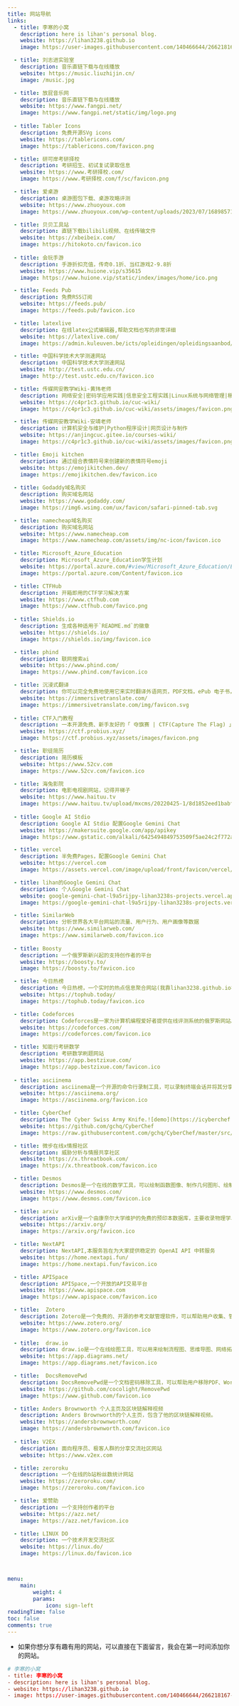 ```yaml
---
title: 网站导航
links:
  - title: 李寒的小窝
    description: here is lihan's personal blog.
    website: https://lihan3238.github.io
    image: https://user-images.githubusercontent.com/140466644/266218167-0a08d24b-2f75-4a6b-9253-227612dffa98.png

  - title: 刘志进实验室
    description: 音乐直链下载与在线播放
    website: https://music.liuzhijin.cn/
    image: /music.jpg

  - title: 放屁音乐网
    description: 音乐直链下载与在线播放
    website: https://www.fangpi.net/
    image: https://www.fangpi.net/static/img/logo.png
  
  - title: Tabler Icons
    description: 免费开源SVg icons
    website: https://tablericons.com/
    image: https://tablericons.com/favicon.png

  - title: 研可岸考研择校
    description: 考研招生、初试复试录取信息
    website: https://www.考研择校.com/
    image: https://www.考研择校.com/f/sc/favicon.png

  - title: 爱桌游
    description: 桌游图包下载、桌游攻略评测
    website: https://www.zhuoyoux.com
    image: https://www.zhuoyoux.com/wp-content/uploads/2023/07/1689857178-04f34a6bd902345.png

  - title: 贝贝工具站
    description: 直链下载bilibili视频、在线传输文件
    website: https://xbeibeix.com/
    image: https://hitokoto.cn/favicon.ico
  
  - title: 会玩手游
    description: 手游折扣充值，传奇0.1折、当红游戏2-9.8折
    website: https://www.huione.vip/s35615
    image: https://www.huione.vip/static/index/images/home/ico.png

  - title: Feeds Pub
    description: 免费RSS订阅
    website: https://feeds.pub/
    image: https://feeds.pub/favicon.ico

  - title: latexlive
    description: 在线latex公式编辑器,帮助文档也写的非常详细
    website: https://latexlive.com/
    image: https://admin.kuleuven.be/icts/opleidingen/opleidingsaanbod/latex-introduction-online/@@images/image/preview

  - title: 中国科学技术大学测速网站
    description: 中国科学技术大学测速网站
    website: http://test.ustc.edu.cn/
    image: http://test.ustc.edu.cn/favicon.ico

  - title: 传媒网安教学Wiki-黄玮老师
    description: 网络安全|密码学应用实践|信息安全工程实践|Linux系统与网络管理|移动互联网安全|数据结构A|黑客题材影视剧
    website: https://c4pr1c3.github.io/cuc-wiki/
    image: https://c4pr1c3.github.io/cuc-wiki/assets/images/favicon.png

  - title: 传媒网安教学Wiki-安靖老师
    description: 计算机安全与维护|Python程序设计|网页设计与制作
    website: https://anjingcuc.gitee.io/courses-wiki/
    image: https://c4pr1c3.github.io/cuc-wiki/assets/images/favicon.png

  - title: Emoji kitchen
    description: 通过组合表情符号来创建新的表情符号emoji
    website: https://emojikitchen.dev/
    image: https://emojikitchen.dev/favicon.ico
    
  - title: Godaddy域名购买
    description: 购买域名网站
    website: https://www.godaddy.com/
    image: https://img6.wsimg.com/ux/favicon/safari-pinned-tab.svg

  - title: namecheap域名购买
    description: 购买域名网站
    website: https://www.namecheap.com
    image: https://www.namecheap.com/assets/img/nc-icon/favicon.ico

  - title: Microsoft_Azure_Education
    description: Microsoft_Azure_Education学生计划
    website: https://portal.azure.com/#view/Microsoft_Azure_Education/EducationMenuBlade/~/overview
    image: https://portal.azure.com/Content/favicon.ico

  - title: CTFHub
    description: 开箱即用的CTF学习解决方案
    website: https://www.ctfhub.com
    image: https://www.ctfhub.com/favico.png
    
  - title: Shields.io
    description: 生成各种适用于`README.md`的徽章
    website: https://shields.io/
    image: https://shields.io/img/favicon.ico

  - title: phind
    description: 联网搜索ai
    website: https://www.phind.com/
    image: https://www.phind.com/favicon.ico

  - title: 沉浸式翻译
    description: 你可以完全免费地使用它来实时翻译外语网页，PDF文档，ePub 电子书，字幕文件等。在手机上也可以随时随地用哦，真正帮助你打破信息壁垒，选择下方的平台，立刻开始体验:)
    website: https://immersivetranslate.com/
    image: https://immersivetranslate.com/img/favicon.svg
  
  - title: CTF入门教程
    description: 一本开源免费、新手友好的「 夺旗赛 | CTF(Capture The Flag) 」入门教程
    website: https://ctf.probius.xyz/
    image: https://ctf.probius.xyz/assets/images/favicon.png

  - title: 职徒简历
    description: 简历模板
    website: https://www.52cv.com
    image: https://www.52cv.com/favicon.ico

  - title: 海兔影院
    description: 电影电视剧网站，记得开梯子
    website: https://www.haituu.tv
    image: https://www.haituu.tv/upload/mxcms/20220425-1/8d1852eed1babfa6e00a4e57dddf551d.png
  
  - title: Google AI Stdio
    description: Google AI Stdio 配置Google Gemini Chat
    website: https://makersuite.google.com/app/apikey
    image: https://www.gstatic.com/alkali/6425494849753509f5ae24c2f772a13aede5021f.ico

  - title: vercel
    description: 半免费Pages，配置Google Gemini Chat
    website: https://vercel.com
    image: https://assets.vercel.com/image/upload/front/favicon/vercel/favicon.ico

  - title: lihan的Google Gemini Chat
    description: 个人Google Gemini Chat
    website: google-gemini-chat-l9a5rijpy-lihan3238s-projects.vercel.app
    image: https://google-gemini-chat-l9a5rijpy-lihan3238s-projects.vercel.app/icon.svg

  - title: SimilarWeb
    description: 分析世界各大平台网站的流量、用户行为、用户画像等数据
    website: https://www.similarweb.com/
    image: https://www.similarweb.com/favicon.ico
    
  - title: Boosty
    description: 一个俄罗斯新兴起的支持创作者的平台
    website: https://boosty.to/
    image: https://boosty.to/favicon.ico

  - title: 今日热榜
    description: 今日热榜，一个实时的热点信息聚合网站(我靠lihan3238.github.io被他通过github一个中文博客项目也收录进去了)，有空我也可以做一个试试，等我学爬虫什么的时候。
    website: https://tophub.today/
    image: https://tophub.today/favicon.ico

  - title: Codeforces
    description: Codeforces是一家为计算机编程爱好者提供在线评测系统的俄罗斯网站。该网站由萨拉托夫国立大学的一个团体创立并负责运营。
    website: https://codeforces.com/
    image: https://codeforces.com/favicon.ico

  - title: 知能行考研数学
    description: 考研数学刷题网站
    website: https://app.bestzixue.com/
    image: https://app.bestzixue.com/favicon.ico
  
  - title: asciinema
    description: asciinema是一个开源的命令行录制工具，可以录制终端会话并将其分享到网络上。
    website: https://asciinema.org/
    image: https://asciinema.org/favicon.ico

  - title: CyberChef
    description: The Cyber Swiss Army Knife.![demo](https://icyberchef.com/)
    website: https://github.com/gchq/CyberChef
    image: https://raw.githubusercontent.com/gchq/CyberChef/master/src/web/static/images/favicon.ico

  - title: 微步在线x情报社区
    description: 威胁分析与情报共享社区
    website: https://x.threatbook.com/
    image: https://x.threatbook.com/favicon.ico

  - title: Desmos
    description: Desmos是一个在线的数学工具，可以绘制函数图像、制作几何图形、绘制数据图表等。
    website: https://www.desmos.com/
    image: https://www.desmos.com/favicon.ico

  - title: arxiv
    description: arXiv是一个由康奈尔大学维护的免费的预印本数据库，主要收录物理学、数学、计算机科学等领域的学术论文。
    website: https://arxiv.org/
    image: https://arxiv.org/favicon.ico

  - title: NextAPI
    description: NextAPI,本服务旨在为大家提供稳定的 OpenAI API 中转服务
    website: https://home.nextapi.fun/
    image: https://home.nextapi.fun/favicon.ico

  - title: APISpace
    description: APISpace,一个开放的API交易平台
    website: https://www.apispace.com
    image: https://www.apispace.com/favicon.ico

  - title:  Zotero 
    description: Zotero是一个免费的、开源的参考文献管理软件，可以帮助用户收集、管理、引用和分享文献。
    website: https://www.zotero.org/
    image: https://www.zotero.org/favicon.ico
    
  - title:  draw.io
    description: draw.io是一个在线绘图工具，可以用来绘制流程图、思维导图、网络拓扑图等。
    website: https://app.diagrams.net/
    image: https://app.diagrams.net/favicon.ico

  - title:  DocsRemovePwd
    description: DocsRemovePwd是一个文档密码移除工具，可以帮助用户移除PDF、Word、Excel等文档的密码。
    website: https://github.com/cocolight/RemovePwd
    image: https://www.github.com/favicon.ico

  - title: Anders Brownworth 个人主页及区块链解释视频
    description: Anders Brownworth的个人主页，包含了他的区块链解释视频。
    website: https://andersbrownworth.com/ 
    image: https://andersbrownworth.com/favicon.ico
  
  - title: V2EX
    description: 面向程序员、极客人群的分享交流社区网站
    website: https://www.v2ex.com

  - title: zeroroku
    description: 一个在线的b站粉丝数统计网站
    website: https://zeroroku.com/
    image: https://zeroroku.com/favicon.ico

  - title: 爱赞助
    description: 一个支持创作者的平台
    website: https://azz.net/
    image: https://azz.net/favicon.ico

  - title: LINUX DO
    description: 一个技术开发交流社区
    website: https://linux.do/
    image: https://linux.do/favicon.ico



menu:
    main: 
        weight: 4
        params:
            icon: sign-left
readingTime: false
toc: false
comments: true
---
```

- 如果你想分享有趣有用的网站，可以直接在下面留言，我会在第一时间添加你的网站。
```toml
# 李寒的小窝
- title: 李寒的小窝
- description: here is lihan's personal blog.
- website: https://lihan3238.github.io
- image: https://user-images.githubusercontent.com/140466644/266218167-0a08d24b-2f75-4a6b-9253-227612dffa98.png

```



